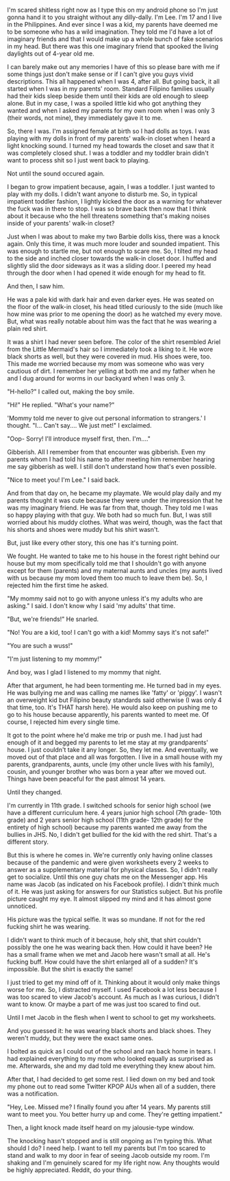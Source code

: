 I'm scared shitless right now as I type this on my android phone so I'm just gonna hand it to you straight without any dilly-dally. I'm Lee. I'm 17 and I live in the Philippines. And ever since I was a kid, my parents have deemed me to be someone who has a wild imagination. They told me I'd have a lot of imaginary friends and that I would make up a whole bunch of fake scenarios in my head. But there was this one imaginary friend that spooked the living daylights out of 4-year old me. 

I can barely make out any memories I have of this so please bare with me if some things just don't make sense or if I can't give you guys vivid descriptions. This all happened when I was 4, after all. But going back, it all started when I was in my parents' room. Standard Filipino families usually had their kids sleep beside them until their kids are old enough to sleep alone. But in my case, I was a spoiled little kid who got anything they wanted and when I asked my parents for my own room when I was only 3 (their words, not mine), they immediately gave it to me.

So, there I was. I'm assigned female at birth so I had dolls as toys. I was playing with my dolls in front of my parents' walk-in closet when I heard a light knocking sound. I turned my head towards the closet and saw that it was completely closed shut. I was a toddler and my toddler brain didn't want to process shit so I just went back to playing. 

Not until the sound occured again.

I began to grow impatient because, again, I was a toddler. I just wanted to play with my dolls. I didn't want anyone to disturb me. So, in typical impatient toddler fashion, I lightly kicked the door as a warning for whatever the fuck was in there to stop. I was so brave back then now that I think about it because who the hell threatens something that's making noises inside of your parents' walk-in closet? 

Just when I was about to make my two Barbie dolls kiss, there was a knock again. Only this time, it was much more louder and sounded impatient. This was enough to startle me, but not enough to scare me. So, I tilted my head to the side and inched closer towards the walk-in closet door. I huffed and slightly slid the door sideways as it was a sliding door. I peered my head through the door when I had opened it wide enough for my head to fit. 

And then, I saw him. 

He was a pale kid with dark hair and even darker eyes. He was seated on the floor of the walk-in closet, his head titled curiously to the side (much like how mine was prior to me opening the door) as he watched my every move. But, what was really notable about him was the fact that he was wearing a plain red shirt. 

It was a shirt I had never seen before. The color of the shirt resembled Ariel from the Little Mermaid's hair so I immediately took a liking to it. He wore black shorts as well, but they were covered in mud. His shoes were, too. This made me worried because my mom was someone who was very cautious of dirt. I remember her yelling at both me and my father when he and I dug around for worms in our backyard when I was only 3. 

"H-hello?" I called out, making the boy smile. 

"Hi!" He replied. "What's your name?" 

'Mommy told me never to give out personal information to strangers.' I thought. "I... Can't say.... We just met!" I exclaimed. 

"Oop- Sorry! I'll introduce myself first, then. I'm...." 

Gibberish. All I remember from that encounter was gibberish. Even my parents whom I had told his name to after meeting him remember hearing me say gibberish as well. I still don't understand how that's even possible. 

"Nice to meet you! I'm Lee." I said back. 

And from that day on, he became my playmate. We would play daily and my parents thought it was cute because they were under the impression that he was my imaginary friend. He was far from that, though. They told me I was so happy playing with that guy. We both had so much fun. But, I was still worried about his muddy clothes. What was weird, though, was the fact that his shorts and shoes were muddy but his shirt wasn't. 

But, just like every other story, this one has it's turning point. 

We fought. He wanted to take me to his house in the forest right behind our house but my mom specifically told me that I shouldn't go with anyone except for them (parents) and my maternal aunts and uncles (my aunts lived with us because my mom loved them too much to leave them be). So, I rejected him the first time he asked. 

"My mommy said not to go with anyone unless it's my adults who are asking." I said. I don't know why I said 'my adults' that time. 

"But, we're friends!" He snarled. 

"No! You are a kid, too! I can't go with a kid! Mommy says it's not safe!" 

"You are such a wuss!" 

"I'm just listening to my mommy!" 

And boy, was I glad I listened to my mommy that night.

After that argument, he had been tormenting me. He turned bad in my eyes. He was bullying me and was calling me names like 'fatty' or 'piggy'. I wasn't an overweight kid but Filipino beauty standards said otherwise (I was only 4 that time, too. It's THAT harsh here). He would also keep on pushing me to go to his house because apparently, his parents wanted to meet me. Of course, I rejected him every single time. 

It got to the point where he'd make me trip or push me. I had just had enough of it and begged my parents to let me stay at my grandparents' house. I just couldn't take it any longer. So, they let me. And eventually, we moved out of that place and all was forgotten. I live in a small house with my parents, grandparents, aunts, uncle (my other uncle lives with his family), cousin, and younger brother who was born a year after we moved out. Things have been peaceful for the past almost 14 years.

Until they changed. 

I'm currently in 11th grade. I switched schools for senior high school (we have a different curriculum here. 4 years junior high school (7th grade- 10th grade) and 2 years senior high school (11th grade- 12th grade) for the entirety of high school) because my parents wanted me away from the bullies in JHS. No, I didn't get bullied for the kid with the red shirt. That's a different story.

But this is where he comes in. We're currently only having online classes because of the pandemic and were given worksheets every 2 weeks to answer as a supplementary material for physical classes. So, I didn't really get to socialize. Until this one guy chats me on the Messenger app. His name was Jacob (as indicated on his Facebook profile). I didn't think much of it. He was just asking for answers for our Statistics subject. But his profile picture caught my eye. It almost slipped my mind and it has almost gone unnoticed. 

His picture was the typical selfie. It was so mundane. If not for the red fucking shirt he was wearing. 

I didn't want to think much of it because, holy shit, that shirt couldn't possibly the one he was wearing back then. How could it have been? He has a small frame when we met and Jacob here wasn't small at all. He's fucking buff. How could have the shirt enlarged all of a sudden? It's impossible. But the shirt is exactly the same! 

I just tried to get my mind off of it. Thinking about it would only make things worse for me. So, I distracted myself. I used Facebook a lot less because I was too scared to view Jacob's account. As much as I was curious, I didn't want to know. Or maybe a part of me was just too scared to find out. 

Until I met Jacob in the flesh when I went to school to get my worksheets. 

And you guessed it: he was wearing black shorts and black shoes. They weren't muddy, but they were the exact same ones. 

I bolted as quick as I could out of the school and ran back home in tears. I had explained everything to my mom who looked equally as surprised as me. Afterwards, she and my dad told me everything they knew about him. 

After that, I had decided to get some rest. I lied down on my bed and took my phone out to read some Twitter KPOP AUs when all of a sudden, there was a notification. 

"Hey, Lee. Missed me? I finally found you after 14 years. My parents still want to meet you. You better hurry up and come. They're getting impatient." 

Then, a light knock made itself heard on my jalousie-type window. 

The knocking hasn't stopped and is still ongoing as I'm typing this. What should I do? I need help. I want to tell my parents but I'm too scared to stand and walk to my door in fear of seeing Jacob outside my room. I'm shaking and I'm genuinely scared for my life right now. Any thoughts would be highly appreciated. Reddit, do your thing.